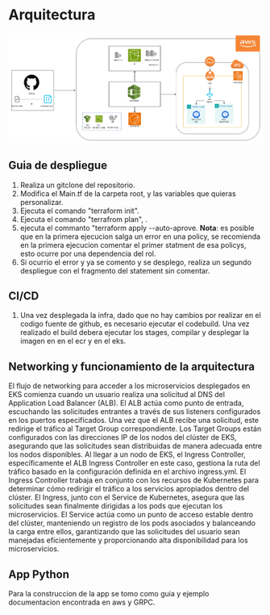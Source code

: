 # Arquitectura 
![Arquitectura diseñada para el despliegue de microservicios en EKS](/terraform/Arquitectura.png)

## Guia de despliegue

1. Realiza un gitclone del repositorio.
2. Modifica el Main.tf de la carpeta root, y las variables que quieras personalizar.
3. Ejecuta el comando "terraform init".
4. Ejecuta el comando "terrafrom plan", .
5. ejecuta el commanto "terraform apply --auto-aprove.
   **Nota**:  es posible que en la primera ejecucion salga un error en una policy, se recomienda en la primera ejecucion comentar el primer statment de esa policys, esto ocurre por una dependencia del rol.
7. Si ocurrio el error y ya se comento y se desplego, realiza un segundo despliegue con el fragmento del statement sin comentar.

## CI/CD
1. Una vez desplegada la infra, dado que no hay cambios por realizar en el codigo fuente de github, es necesario ejecutar el codebuild. Una vez realizado el build debera ejecutar los stages, compilar y desplegar la imagen en en el ecr y en el eks.

## Networking y funcionamiento de la arquitectura

El flujo de networking para acceder a los microservicios desplegados en EKS comienza cuando un usuario realiza una solicitud al DNS del Application Load Balancer (ALB). El ALB actúa como punto de entrada, escuchando las solicitudes entrantes a través de sus listeners configurados en los puertos especificados.
Una vez que el ALB recibe una solicitud, este redirige el tráfico al Target Group correspondiente. Los Target Groups están configurados con las direcciones IP de los nodos del clúster de EKS, asegurando que las solicitudes sean distribuidas de manera adecuada entre los nodos disponibles.
Al llegar a un nodo de EKS, el Ingress Controller, específicamente el ALB Ingress Controller en este caso, gestiona la ruta del tráfico basado en la configuración definida en el archivo ingress.yml. El Ingress Controller trabaja en conjunto con los recursos de Kubernetes para determinar cómo redirigir el tráfico a los servicios apropiados dentro del clúster.
El Ingress, junto con el Service de Kubernetes, asegura que las solicitudes sean finalmente dirigidas a los pods que ejecutan los microservicios. El Service actúa como un punto de acceso estable dentro del clúster, manteniendo un registro de los pods asociados y balanceando la carga entre ellos, garantizando que las solicitudes del usuario sean manejadas eficientemente y proporcionando alta disponibilidad para los microservicios.

## App Python
Para la construccion de la app se tomo como guia y ejemplo documentacion encontrada en aws y GRPC.
